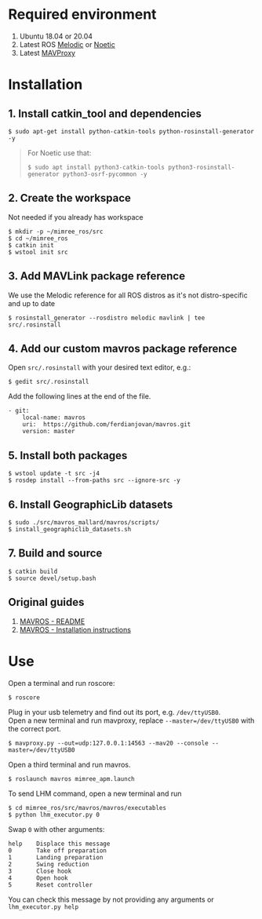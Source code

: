 # Required environment

1. Ubuntu 18.04 or 20.04
2. Latest ROS [Melodic](http://wiki.ros.org/melodic/Installation) or [Noetic](http://wiki.ros.org/noetic/Installation)
3. Latest [MAVProxy](https://ardupilot.org/mavproxy/docs/getting_started/download_and_installation.html#linux)



# Installation
## 1. Install catkin_tool and dependencies
```
$ sudo apt-get install python-catkin-tools python-rosinstall-generator -y
```  
> For Noetic use that:  
> ```
> $ sudo apt install python3-catkin-tools python3-rosinstall-generator python3-osrf-pycommon -y
> ```

## 2. Create the workspace
Not needed if you already has workspace

```
$ mkdir -p ~/mimree_ros/src  
$ cd ~/mimree_ros  
$ catkin init  
$ wstool init src  
```

## 3. Add MAVLink package reference
We use the Melodic reference for all ROS distros as it's not distro-specific and up to date
```
$ rosinstall_generator --rosdistro melodic mavlink | tee src/.rosinstall
```

## 4. Add our custom mavros package reference
Open `src/.rosinstall` with your desired text editor, e.g.:
```
$ gedit src/.rosinstall
```
Add the following lines at the end of the file.
```
- git:  
    local-name: mavros  
    uri:  https://github.com/ferdianjovan/mavros.git 
    version: master 
```

## 5. Install both packages
```
$ wstool update -t src -j4
$ rosdep install --from-paths src --ignore-src -y
```

## 6. Install GeographicLib datasets
```
$ sudo ./src/mavros_mallard/mavros/scripts/
$ install_geographiclib_datasets.sh
```

## 7. Build and source
```
$ catkin build
$ source devel/setup.bash
```

## Original guides
1. [MAVROS - README](https://github.com/EEEManchester/mavros_mallard/blob/master/README_MAVROS.md)
2. [MAVROS - Installation instructions](https://github.com/mavlink/mavros/blob/master/mavros/README.md#installation)

# Use

Open a terminal and run roscore:
```
$ roscore
```

Plug in your usb telemetry and find out its port, e.g. `/dev/ttyUSB0`.<br>
Open a new terminal and run mavproxy, replace `--master=/dev/ttyUSB0` with the correct port.
```
$ mavproxy.py --out=udp:127.0.0.1:14563 --mav20 --console --master=/dev/ttyUSB0
```

Open a third terminal and run mavros.
```
$ roslaunch mavros mimree_apm.launch
```

To send LHM command, open a new terminal and run
```
$ cd mimree_ros/src/mavros/mavros/executables
$ python lhm_executor.py 0
```
Swap `0` with other arguments:
```
help    Displace this message
0       Take off preparation
1       Landing preparation
2       Swing reduction
3       Close hook
4       Open hook
5       Reset controller
```
You can check this message by not providing any arguments or `lhm_executor.py help`